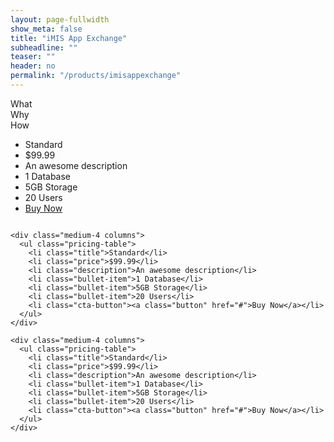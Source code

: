 ```yaml
---
layout: page-fullwidth
show_meta: false
title: "iMIS App Exchange"
subheadline: ""
teaser: ""
header: no
permalink: "/products/imisappexchange"
---
```


<div class="row t30">
  <div class="medium-12 columns">
    What
  </div><!-- /.medium-4.columns -->
</div><!-- /.row -->

<div class="row t30">
  <div class="medium-12 columns">
    Why
  </div><!-- /.medium-4.columns -->
</div><!-- /.row -->

<div class="row t30">
  <div class="medium-12 columns">
    How
  </div><!-- /.medium-4.columns -->
</div><!-- /.row -->

<div class="row t30">
    <div class="medium-4 columns">
      <ul class="pricing-table">
        <li class="title">Standard</li>
        <li class="price">$99.99</li>
        <li class="description">An awesome description</li>
        <li class="bullet-item">1 Database</li>
        <li class="bullet-item">5GB Storage</li>
        <li class="bullet-item">20 Users</li>
        <li class="cta-button"><a class="button" href="#">Buy Now</a></li>
      </ul>
    </div>

    <div class="medium-4 columns">
      <ul class="pricing-table">
        <li class="title">Standard</li>
        <li class="price">$99.99</li>
        <li class="description">An awesome description</li>
        <li class="bullet-item">1 Database</li>
        <li class="bullet-item">5GB Storage</li>
        <li class="bullet-item">20 Users</li>
        <li class="cta-button"><a class="button" href="#">Buy Now</a></li>
      </ul>
    </div>

    <div class="medium-4 columns">
      <ul class="pricing-table">
        <li class="title">Standard</li>
        <li class="price">$99.99</li>
        <li class="description">An awesome description</li>
        <li class="bullet-item">1 Database</li>
        <li class="bullet-item">5GB Storage</li>
        <li class="bullet-item">20 Users</li>
        <li class="cta-button"><a class="button" href="#">Buy Now</a></li>
      </ul>
    </div>
</div>
